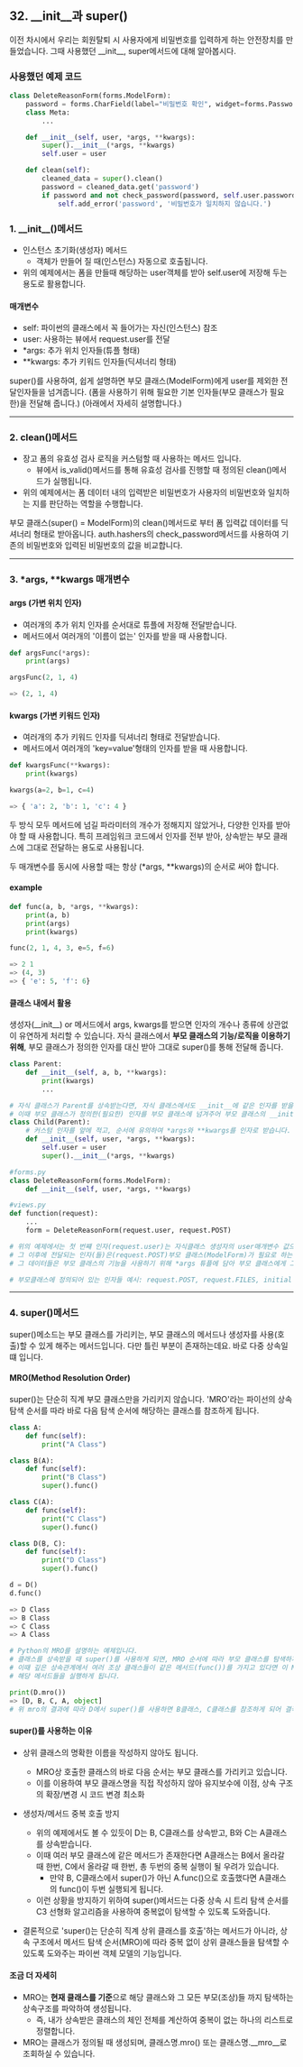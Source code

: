 ## 32. \_\_init__과 super()
이전 차시에서 우리는 회원탈퇴 시 사용자에게 비밀번호를 입력하게 하는 안전장치를 만들었습니다.
그때 사용했던 \_\_init__, super메서드에 대해 알아봅시다.

### 사용했던 예제 코드
```python
class DeleteReasonForm(forms.ModelForm):
    password = forms.CharField(label="비밀번호 확인", widget=forms.PasswordInput)
    class Meta:
        ...

    def __init__(self, user, *args, **kwargs):
        super().__init__(*args, **kwargs)
        self.user = user

    def clean(self):
        cleaned_data = super().clean()
        password = cleaned_data.get('password')
        if password and not check_password(password, self.user.password):
            self.add_error('password', '비밀번호가 일치하지 않습니다.')
```

### 1. \_\_init__()메서드
- 인스턴스 초기화(생성자) 메서드
    - 객체가 만들어 질 때(인스턴스) 자동으로 호출됩니다.
- 위의 예제에서는 폼을 만들때 해당하는 user객체를 받아 self.user에 저장해 두는 용도로 활용합니다.

#### 매개변수
- self: 파이썬의 클래스에서 꼭 들어가는 자신(인스턴스) 참조
- user: 사용하는 뷰에서 request.user를 전달
- *args: 추가 위치 인자들(튜플 형태)
- **kwargs: 추가 키워드 인자들(딕셔너리 형태)

super()를 사용하여, 쉽게 설명하면 부모 클래스(ModelForm)에게 user를 제외한 전달인자들을 넘겨줍니다.
(폼을 사용하기 위해 필요한 기본 인자들(부모 클래스가 필요한)을 전달해 줍니다.) (아래에서 자세히 설명합니다.)

---

### 2. clean()메서드
- 장고 폼의 유효성 검사 로직을 커스텀할 때 사용하는 메서드 입니다.
    - 뷰에서 is_valid()메서드를 통해 유효성 검사를 진행할 때 정의된 clean()메서드가 실행됩니다.
- 위의 예제에서는 폼 데이터 내의 입력받은 비밀번호가 사용자의 비밀번호와 일치하는 지를 판단하는 역할을 수행합니다.

부모 클래스(super() = ModelForm)의 clean()메서드로 부터 폼 입력값 데이터를 딕셔너리 형태로 받아옵니다.
auth.hashers의 check_password메서드를 사용하여 기존의 비밀번호와 입력된 비밀번호의 값을 비교합니다.

---

### 3. *args, **kwargs 매개변수
#### args (가변 위치 인자)
- 여러개의 추가 위치 인자를 순서대로 튜플에 저장해 전달받습니다.
- 메서드에서 여러개의 '이름이 없는' 인자를 받을 때 사용합니다.
```python
def argsFunc(*args):
    print(args)

argsFunc(2, 1, 4)

=> (2, 1, 4)
```

#### kwargs (가변 키워드 인자)
- 여러개의 추가 키워드 인자를 딕셔너리 형태로 전달받습니다.
- 메서드에서 여러개의 'key=value'형태의 인자를 받을 때 사용합니다.
```python
def kwargsFunc(**kwargs):
    print(kwargs)

kwargs(a=2, b=1, c=4)

=> { 'a': 2, 'b': 1, 'c': 4 }
```

두 방식 모두 메서드에 넘길 파라미터의 개수가 정해지지 않았거나, 다양한 인자를 받아야 할 때 사용합니다.
특히 프레임워크 코드에서 인자를 전부 받아, 상속받는 부모 클래스에 그대로 전달하는 용도로 사용됩니다.

두 매개변수를 동시에 사용할 때는 항상 (*args, **kwargs)의 순서로 써야 합니다.

#### example
```python
def func(a, b, *args, **kwargs):
    print(a, b)
    print(args)
    print(kwargs)

func(2, 1, 4, 3, e=5, f=6)

=> 2 1
=> (4, 3)
=> { 'e': 5, 'f': 6}
```

#### 클래스 내에서 활용
생성자(\_\_init__) or 메서드에서 args, kwargs를 받으면 인자의 개수나 종류에 상관없이 유연하게 처리할 수 있습니다.
자식 클래스에서 **부모 클래스의 기능/로직을 이용하기 위해**, 부모 클래스가 정의한 인자를 대신 받아 그대로 super()를 통해 전달해 줍니다.
```python
class Parent:
    def __init__(self, a, b, **kwargs):
        print(kwargs)
        ...

# 자식 클래스가 Parent를 상속받는다면, 자식 클래스에서도 __init__에 같은 인자를 받을 수 있는데,
# 이때 부모 클래스가 정의한(필요한) 인자를 부모 클래스에 넘겨주어 부모 클래스의 __init__이 정상 작동할 수 있도록 합니다.
class Child(Parent):
    # 커스텀 인자를 앞에 적고, 순서에 유의하여 *args와 **kwargs를 인자로 받습니다.
    def __init__(self, user, *args, **kwargs):
        self.user = user
        super().__init__(*args, **kwargs)
```
```python
#forms.py
class DeleteReasonForm(forms.ModelForm):
    def __init__(self, user, *args, **kwargs)

#views.py
def function(request):
    ...
    form = DeleteReasonForm(request.user, request.POST)

# 위의 예제에서는 첫 번쨰 인자(request.user)는 자식클래스 생성자의 user매개변수 값으로 전달됩니다.
# 그 이후에 전달되는 인자(들)은(request.POST)부모 클래스(ModelForm)가 필요로 하는 데이터입니다.
# 그 데이터들은 부모 클래스의 기능을 사용하기 위해 *args 튜플에 담아 부모 클래스에게 그대로 전달해 줍니다.

# 부모클래스에 정의되어 있는 인자들 예시: request.POST, request.FILES, initial ...
```

---

### 4. super()메서드
super()메소드는 부모 클래스를 가리키는, 부모 클래스의 메서드나 생성자를 사용(호출)할 수 있게 해주는 메서드입니다.
다만 틀린 부분이 존재하는데요. 바로 다중 상속일 떄 입니다.

#### MRO(Method Resolution Order)
super()는 단순히 직계 부모 클래스만을 가리키지 않습니다. 'MRO'라는 파이선의 상속 탐색 순서를 따라 바로 다음 탐색 순서에 해당하는 클래스를 참조하게 됩니다.
```python
class A:
    def func(self):
        print("A Class")

class B(A):
    def func(self):
        print("B Class")
        super().func()

class C(A):
    def func(self):
        print("C Class")
        super().func()

class D(B, C):
    def func(self):
        print("D Class")
        super().func()

d = D()
d.func()

=> D Class
=> B Class
=> C Class
=> A Class

# Python의 MRO를 설명하는 예제입니다.
# 클래스를 상속받을 때 super()를 사용하게 되면, MRO 순서에 따라 부모 클래스를 탐색하게 됩니다.
# 이때 깊은 상속관계에서 여러 조상 클래스들이 같은 메서드(func())를 가지고 있다면 이 MRO순서에 따라 중복이 없이 클래스를 탐색하고,
# 해당 메서드들을 실행하게 됩니다.

print(D.mro())
=> [D, B, C, A, object]
# 위 mro의 결과에 따라 D에서 super()를 사용하면 B클래스, C클래스를 참조하게 되어 결국 부모 클래스를 참조하게 되는 것입니다.
```

#### super()를 사용하는 이유
- 상위 클래스의 명확한 이름을 작성하지 않아도 됩니다.
    - MRO상 호출한 클래스의 바로 다음 순서는 부모 클래스를 가리키고 있습니다.
    - 이를 이용하여 부모 클래스명을 직접 작성하지 않아 유지보수에 이점, 상속 구조의 확장/변경 시 코드 변경 최소화
- 생성자/메서드 중복 호출 방지
    - 위의 예제에서도 볼 수 있듯이 D는 B, C클래스를 상속받고, B와 C는 A클래스를 상속받습니다.
    - 이때 여러 부모 클래스에 같은 메서드가 존재한다면 A클래스는 B에서 올라갈 때 한번, C에서 올라갈 때 한번, 총 두번의 중복 실행이 될 우려가 있습니다.
        - 만약 B, C클래스에서 super()가 아닌 A.func()으로 호출했다면 A클래스의 func()이 두번 실행되게 됩니다.
    - 이런 상황을 방지하기 위하여 super()메서드는 다중 상속 시 트리 탐색 순서를 C3 선형화 알고리즘을 사용하여 중복없이 탐색할 수 있도록 도와줍니다.

- 결론적으로 'super()는 단순히 직계 상위 클래스를 호출'하는 메서드가 아니라, 상속 구조에서 메서드 탐색 순서(MRO)에 따라 중복 없이 상위 클래스들을 탐색할 수 있도록 도와주는 파이썬 객체 모델의 기능입니다.

#### 조금 더 자세히
- MRO는 **현재 클래스를 기준**으로 해당 클래스와 그 모든 부모(조상)들 까지 탐색하는 상속구조를 파악하여 생성됩니다.
    - 즉, 내가 상속받은 클래스의 체인 전체를 계산하여 중복이 없는 하나의 리스트로 정렬합니다.
- MRO는 클래스가 정의될 때 생성되며, 클래스명.mro() 또는  클래스명.__mro__로 조회하실 수 있습니다.

